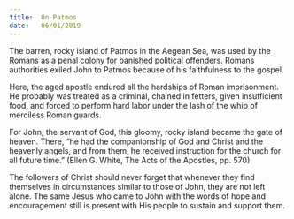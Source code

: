 ```yaml
---
title:  On Patmos
date:   06/01/2019
---
```


The barren, rocky island of Patmos in the Aegean Sea, was used by the Romans as a penal colony for banished political offenders. Romans authorities exiled John to Patmos because of his faithfulness to the gospel.

Here, the aged apostle endured all the hardships of Roman imprisonment. He probably was treated as a criminal, chained in fetters, given insufficient food, and forced to perform hard labor under the lash of the whip of merciless Roman guards.

For John, the servant of God, this gloomy, rocky island became the gate of heaven. There, “he had the companionship of God and Christ and the heavenly angels, and from them, he received instruction for the church for all future time.” (Ellen G. White, The Acts of the Apostles, pp. 570)

The followers of Christ should never forget that whenever they find themselves in circumstances similar to those of John, they are not left alone. The same Jesus who came to John with the words of hope and encouragement still is present with His people to sustain and support them.

